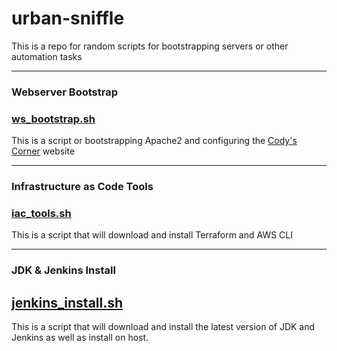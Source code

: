 # urban-sniffle
This is a repo for random scripts for bootstrapping servers or other automation tasks

---
### Webserver Bootstrap

### [ws_bootstrap.sh](https://raw.githubusercontent.com/james-cole2015/urban-sniffle/main/ws_bootstrap.sh)
This is a script or bootstrapping Apache2 and configuring the [Cody's Corner](https://github.com/james-cole2015/wrecked-machine "Cody's Corner") website

---

### Infrastructure as Code Tools

### [iac_tools.sh](https://raw.githubusercontent.com/james-cole2015/urban-sniffle/main/iac_tools.sh) 
This is a script that will download and install Terraform and AWS CLI

---

### JDK & Jenkins Install

## [jenkins_install.sh](https://github.com/james-cole2015/urban-sniffle/blob/main/jenkins_install.sh) 
This is a script that will download and install the latest version of JDK and Jenkins as well as install on host. 
